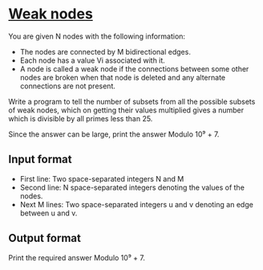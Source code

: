 # [Weak nodes][link]

You are given N nodes with the following information:

- The nodes are connected by M bidirectional edges.
- Each node has a value Vi associated with it.
- A node is called a weak node if the connections between some other nodes are broken when that node is deleted and any alternate connections are not present.

Write a program to tell the number of subsets from all the possible subsets of weak nodes, which on getting their values multiplied gives a number which is divisible by all primes less than 25.

Since the answer can be large, print the answer Modulo 10⁹ + 7.

## Input format

- First line: Two space-separated integers N and M
- Second line: N space-separated integers denoting the values of the nodes.
- Next M lines: Two space-separated integers u and v denoting an edge between u and v.

## Output format

Print the required answer Modulo 10⁹ + 7.

[link]: https://www.hackerearth.com/practice/algorithms/graphs/depth-first-search/practice-problems/algorithm/rhezo-and-super-tanks-a5a3a2f1/
